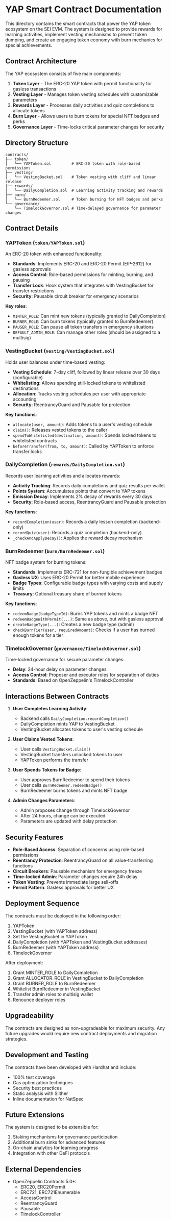# YAP Smart Contract Documentation

This directory contains the smart contracts that power the YAP token ecosystem on the SEI EVM. The system is designed to provide rewards for learning activities, implement vesting mechanisms to prevent token dumping, and create an engaging token economy with burn mechanics for special achievements.

## Contract Architecture

The YAP ecosystem consists of five main components:

1. **Token Layer** - The ERC-20 YAP token with permit functionality for gasless transactions
2. **Vesting Layer** - Manages token vesting schedules with customizable parameters
3. **Rewards Layer** - Processes daily activities and quiz completions to allocate tokens
4. **Burn Layer** - Allows users to burn tokens for special NFT badges and perks
5. **Governance Layer** - Time-locks critical parameter changes for security

## Directory Structure

```
contracts/
├── token/
│   └── YAPToken.sol         # ERC-20 token with role-based permissions
├── vesting/
│   └── VestingBucket.sol    # Token vesting with cliff and linear release
├── rewards/
│   └── DailyCompletion.sol  # Learning activity tracking and rewards
├── burn/
│   └── BurnRedeemer.sol     # Token burning for NFT badges and perks
└── governance/
    └── TimelockGovernor.sol # Time-delayed governance for parameter changes
```

## Contract Details

### YAPToken (`token/YAPToken.sol`)

An ERC-20 token with enhanced functionality:

- **Standards**: Implements ERC-20 and ERC-20 Permit (EIP-2612) for gasless approvals
- **Access Control**: Role-based permissions for minting, burning, and pausing
- **Transfer Lock**: Hook system that integrates with VestingBucket for transfer restrictions
- **Security**: Pausable circuit breaker for emergency scenarios

**Key roles**:
- `MINTER_ROLE`: Can mint new tokens (typically granted to DailyCompletion)
- `BURNER_ROLE`: Can burn tokens (typically granted to BurnRedeemer)
- `PAUSER_ROLE`: Can pause all token transfers in emergency situations
- `DEFAULT_ADMIN_ROLE`: Can manage other roles (should be assigned to a multisig)

### VestingBucket (`vesting/VestingBucket.sol`)

Holds user balances under time-based vesting:

- **Vesting Schedule**: 7-day cliff, followed by linear release over 30 days (configurable)
- **Whitelisting**: Allows spending still-locked tokens to whitelisted destinations
- **Allocation**: Tracks vesting schedules per user with appropriate accounting
- **Security**: ReentrancyGuard and Pausable for protection

**Key functions**:
- `allocate(user, amount)`: Adds tokens to a user's vesting schedule
- `claim()`: Releases vested tokens to the caller
- `spendToWhitelisted(destination, amount)`: Spends locked tokens to whitelisted contracts
- `beforeTransfer(from, to, amount)`: Called by YAPToken to enforce transfer locks

### DailyCompletion (`rewards/DailyCompletion.sol`)

Records user learning activities and allocates rewards:

- **Activity Tracking**: Records daily completions and quiz results per wallet
- **Points System**: Accumulates points that convert to YAP tokens
- **Emission Decay**: Implements 2% decay of rewards every 30 days
- **Security**: Role-based access, ReentrancyGuard and Pausable protection

**Key functions**:
- `recordCompletion(user)`: Records a daily lesson completion (backend-only)
- `recordQuiz(user)`: Records a quiz completion (backend-only)
- `_checkAndApplyDecay()`: Applies the reward decay mechanism

### BurnRedeemer (`burn/BurnRedeemer.sol`)

NFT badge system for burning tokens:

- **Standards**: Implements ERC-721 for non-fungible achievement badges
- **Gasless UX**: Uses ERC-20 Permit for better mobile experience
- **Badge Types**: Configurable badge types with varying costs and supply limits
- **Treasury**: Optional treasury share of burned tokens

**Key functions**:
- `redeemBadge(badgeTypeId)`: Burns YAP tokens and mints a badge NFT
- `redeemBadgeWithPermit(...)`: Same as above, but with gasless approval
- `createBadgeType(...)`: Creates a new badge type (admin)
- `checkBurnTier(user, requiredAmount)`: Checks if a user has burned enough tokens for a tier

### TimelockGovernor (`governance/TimelockGovernor.sol`)

Time-locked governance for secure parameter changes:

- **Delay**: 24-hour delay on parameter changes
- **Access Control**: Proposer and executor roles for separation of duties
- **Standards**: Based on OpenZeppelin's TimelockController

## Interactions Between Contracts

1. **User Completes Learning Activity**:
   - Backend calls `DailyCompletion.recordCompletion()`
   - DailyCompletion mints YAP to VestingBucket
   - VestingBucket allocates tokens to user's vesting schedule

2. **User Claims Vested Tokens**:
   - User calls `VestingBucket.claim()`
   - VestingBucket transfers unlocked tokens to user
   - YAPToken performs the transfer

3. **User Spends Tokens for Badge**:
   - User approves BurnRedeemer to spend their tokens
   - User calls `BurnRedeemer.redeemBadge()`
   - BurnRedeemer burns tokens and mints NFT badge

4. **Admin Changes Parameters**:
   - Admin proposes change through TimelockGovernor
   - After 24 hours, change can be executed
   - Parameters are updated with delay protection

## Security Features

- **Role-Based Access**: Separation of concerns using role-based permissions
- **Reentrancy Protection**: ReentrancyGuard on all value-transferring functions
- **Circuit Breakers**: Pausable mechanism for emergency freeze
- **Time-locked Admin**: Parameter changes require 24h delay
- **Token Vesting**: Prevents immediate large sell-offs
- **Permit Pattern**: Gasless approvals for better UX

## Deployment Sequence

The contracts must be deployed in the following order:

1. YAPToken
2. VestingBucket (with YAPToken address)
3. Set the VestingBucket in YAPToken
4. DailyCompletion (with YAPToken and VestingBucket addresses)
5. BurnRedeemer (with YAPToken address)
6. TimelockGovernor

After deployment:
1. Grant MINTER_ROLE to DailyCompletion
2. Grant ALLOCATOR_ROLE in VestingBucket to DailyCompletion
3. Grant BURNER_ROLE to BurnRedeemer
4. Whitelist BurnRedeemer in VestingBucket
5. Transfer admin roles to multisig wallet
6. Renounce deployer roles

## Upgradeability

The contracts are designed as non-upgradeable for maximum security. Any future upgrades would require new contract deployments and migration strategies.

## Development and Testing

The contracts have been developed with Hardhat and include:
- 100% test coverage
- Gas optimization techniques
- Security best practices
- Static analysis with Slither
- Inline documentation for NatSpec

## Future Extensions

The system is designed to be extensible for:
1. Staking mechanisms for governance participation
2. Additional burn sinks for advanced features
3. On-chain analytics for learning progress
4. Integration with other DeFi protocols

## External Dependencies

- OpenZeppelin Contracts 5.0+:
  - ERC20, ERC20Permit
  - ERC721, ERC721Enumerable
  - AccessControl
  - ReentrancyGuard
  - Pausable
  - TimelockController